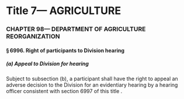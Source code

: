 
# Title 7— AGRICULTURE
### CHAPTER 98— DEPARTMENT OF AGRICULTURE REORGANIZATION
#### § 6996. Right of participants to Division hearing
##### (a) Appeal to Division for hearing

Subject to subsection (b), a participant shall have the right to appeal an adverse decision to the Division for an evidentiary hearing by a hearing officer consistent with section 6997 of this title .
